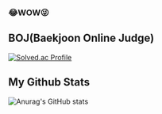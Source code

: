 ### 😂WOW😜

## BOJ(Baekjoon Online Judge) 
[![Solved.ac Profile](http://mazassumnida.wtf/api/v2/generate_badge?boj=2018112512)](https://solved.ac/2018112512/)


## My Github Stats 
![Anurag's GitHub stats](https://github-readme-stats.vercel.app/api?username=jsm512&show_icons=true&theme=radical)

